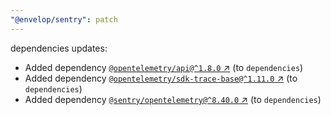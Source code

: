```yaml
---
"@envelop/sentry": patch
---
```

dependencies updates:
  - Added dependency [`@opentelemetry/api@^1.8.0` ↗︎](https://www.npmjs.com/package/@opentelemetry/api/v/1.8.0) (to `dependencies`)
  - Added dependency [`@opentelemetry/sdk-trace-base@^1.11.0` ↗︎](https://www.npmjs.com/package/@opentelemetry/sdk-trace-base/v/1.11.0) (to `dependencies`)
  - Added dependency [`@sentry/opentelemetry@^8.40.0` ↗︎](https://www.npmjs.com/package/@sentry/opentelemetry/v/8.40.0) (to `dependencies`)
